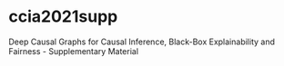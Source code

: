 # ccia2021supp
Deep Causal Graphs for Causal Inference, Black-Box Explainability and Fairness - Supplementary Material
